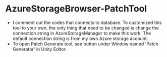 # AzureStorageBrowser-PatchTool

- I comment out the codes that connects to database. To customized this tool to your own, the only thing that need to be changed is change the connection string in AzureStorageManager to make this work. The default connection string is from my own Azure storage account.
- To open Patch Generate tool, see button under Window named 'Patch Generator' in Unity Editor. 

